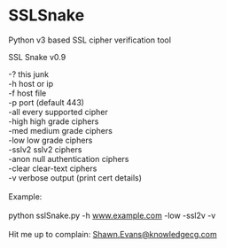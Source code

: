 SSLSnake
========

Python v3 based SSL cipher verification tool

SSL Snake v0.9

-?  this junk<br>
-h	host or ip<br>
-f	host file<br>
-p	port (default 443)<br>
-all	every supported cipher<br>
-high	high grade ciphers<br>
-med	medium grade ciphers<br>
-low	low grade ciphers<br>
-sslv2	sslv2 ciphers<br>
-anon	null authentication ciphers<br>
-clear	clear-text ciphers<br>
-v	verbose output (print cert details)<br><br>
Example:<br><br>
python sslSnake.py -h www.example.com -low -ssl2v -v<br>
<br>
Hit me up to complain: Shawn.Evans@knowledgecg.com
